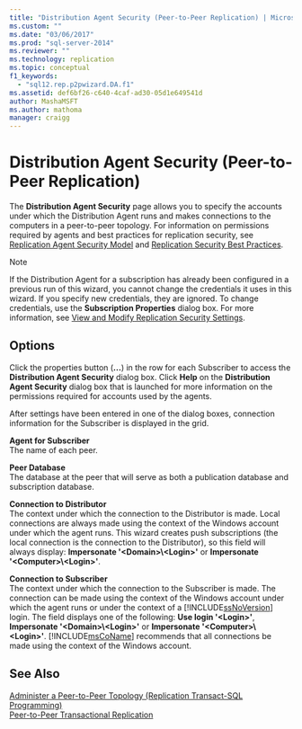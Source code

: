 ```yaml
---
title: "Distribution Agent Security (Peer-to-Peer Replication) | Microsoft Docs"
ms.custom: ""
ms.date: "03/06/2017"
ms.prod: "sql-server-2014"
ms.reviewer: ""
ms.technology: replication
ms.topic: conceptual
f1_keywords: 
  - "sql12.rep.p2pwizard.DA.f1"
ms.assetid: def6bf26-c640-4caf-ad30-05d1e649541d
author: MashaMSFT
ms.author: mathoma
manager: craigg
---
```

# Distribution Agent Security (Peer-to-Peer Replication)
  The **Distribution Agent Security** page allows you to specify the accounts under which the Distribution Agent runs and makes connections to the computers in a peer-to-peer topology. For information on permissions required by agents and best practices for replication security, see [Replication Agent Security Model](security/replication-agent-security-model.md) and [Replication Security Best Practices](security/replication-security-best-practices.md).  
  
> [!NOTE]  
>  If the Distribution Agent for a subscription has already been configured in a previous run of this wizard, you cannot change the credentials it uses in this wizard. If you specify new credentials, they are ignored. To change credentials, use the **Subscription Properties** dialog box. For more information, see [View and Modify Replication Security Settings](security/view-and-modify-replication-security-settings.md).  
  
## Options  
 Click the properties button (**...**) in the row for each Subscriber to access the **Distribution Agent Security** dialog box. Click **Help** on the **Distribution Agent Security** dialog box that is launched for more information on the permissions required for accounts used by the agents.  
  
 After settings have been entered in one of the dialog boxes, connection information for the Subscriber is displayed in the grid.  
  
 **Agent for Subscriber**  
 The name of each peer.  
  
 **Peer Database**  
 The database at the peer that will serve as both a publication database and subscription database.  
  
 **Connection to Distributor**  
 The context under which the connection to the Distributor is made. Local connections are always made using the context of the Windows account under which the agent runs. This wizard creates push subscriptions (the local connection is the connection to the Distributor), so this field will always display: **Impersonate '\<Domain>\\<Login\>'** or **Impersonate '\<Computer>\\<Login\>'**.  
  
 **Connection to Subscriber**  
 The context under which the connection to the Subscriber is made. The connection can be made using the context of the Windows account under which the agent runs or under the context of a [!INCLUDE[ssNoVersion](../../includes/ssnoversion-md.md)] login. The field displays one of the following: **Use login '\<Login>'**, **Impersonate '\<Domain>\\<Login\>'** or **Impersonate '\<Computer>\\<Login\>'**. [!INCLUDE[msCoName](../../includes/msconame-md.md)] recommends that all connections be made using the context of the Windows account.  
  
## See Also  
 [Administer a Peer-to-Peer Topology &#40;Replication Transact-SQL Programming&#41;](administration/administer-a-peer-to-peer-topology-replication-transact-sql-programming.md)   
 [Peer-to-Peer Transactional Replication](transactional/peer-to-peer-transactional-replication.md)  
  
  
